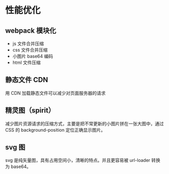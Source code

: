 # 性能优化

## webpack 模块化

- js 文件合并压缩
- css 文件合并压缩
- 小图片 base64 编码
- html 文件压缩

## 静态文件 CDN

用 CDN 加载静态文件可以减少对页面服务器的请求

## 精灵图（spirit）

减少图片资源请求的压缩方式，主要是把不常更新的小图片拼在一张大图中，通过 CSS 的 background-position 定位正确显示图片。

## svg 图

svg 是纯矢量图，具有占用空间小，清晰的特点。并且更容易被 url-loader 转换为 base64。